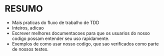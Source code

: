# RESUMO

- Mais praticas do fluxo de trabalho de TDD
- Inteiros, adicao
- Escrever melhores documentacoes para que os usuarios do nosso codigo possam entender seu uso rapidamente.
- Exemplos de como usar nosso codigo, que sao verificados como parte de nossos testes.
